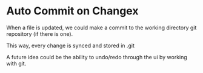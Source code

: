 Auto Commit on Changex
=====================

When a file is updated, we could make a commit to the working directory git repository (if there is one).

This way, every change is synced and stored in .git

A future idea could be the ability to undo/redo through the ui by working with git.
